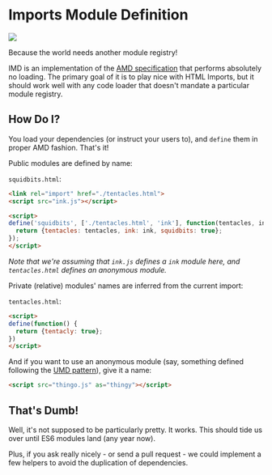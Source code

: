 # Imports Module Definition

[![](http://imgs.xkcd.com/comics/standards.png)](http://xkcd.com/927/)

Because the world needs another module registry!

IMD is an implementation of the
[AMD specification](https://github.com/amdjs/amdjs-api/blob/master/AMD.md) that
performs absolutely no loading. The primary goal of it is to play nice with
HTML Imports, but it should work well with any code loader that doesn't mandate
a particular module registry.


## How Do I?

You load your dependencies (or instruct your users to), and `define` them in
proper AMD fashion. That's it!

Public modules are defined by name:

`squidbits.html`:
```html
<link rel="import" href="./tentacles.html">
<script src="ink.js"></script>

<script>
define('squidbits', ['./tentacles.html', 'ink'], function(tentacles, ink) {
  return {tentacles: tentacles, ink: ink, squidbits: true};
});
</script>
```

_Note that we're assuming that `ink.js` defines a `ink` module here, and
`tentacles.html` defines an anonymous module._

Private (relative) modules' names are inferred from the current import:

`tentacles.html`:
```html
<script>
define(function() {
  return {tentacly: true};
})
</script>
```

And if you want to use an anonymous module (say, something defined following the
[UMD pattern](https://github.com/umdjs/umd)), give it a name:

```html
<script src="thingo.js" as="thingy"></script>
```


## That's Dumb!

Well, it's not supposed to be particularly pretty. It works. This should tide
us over until ES6 modules land (any year now).

Plus, if you ask really nicely - or send a pull request - we could implement
a few helpers to avoid the duplication of dependencies.
